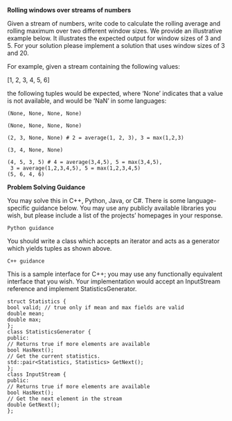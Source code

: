 **Rolling windows over streams of numbers**

Given a stream of numbers, write code to calculate the rolling average and rolling maximum over two different window sizes. We provide an
illustrative example below. It illustrates the expected output for window sizes of 3 and 5. For your solution please implement a solution that uses
window sizes of 3 and 20.

For example, given a stream containing the following values:

[1, 2, 3, 4, 5, 6]

the following tuples would be expected, where ‘None’ indicates that a value is not available, and would be ‘NaN’ in some languages:

    (None, None, None, None)
    
    (None, None, None, None)
    
    (2, 3, None, None) # 2 = average(1, 2, 3), 3 = max(1,2,3)
    
    (3, 4, None, None)
    
    (4, 5, 3, 5) # 4 = average(3,4,5), 5 = max(3,4,5),
     3 = average(1,2,3,4,5), 5 = max(1,2,3,4,5)
    (5, 6, 4, 6)

**Problem Solving Guidance**

You may solve this in C++, Python, Java, or C#. There is some language-specific guidance below. You may use any publicly available libraries you wish, but please include a list of the projects’ homepages in your response.


    Python guidance

You should write a class which accepts an iterator and acts as a generator which yields tuples as shown above.


    C++ guidance

This is a sample interface for C++; you may use any functionally equivalent interface that you wish. Your implementation would accept an
InputStream reference and implement StatisticsGenerator.

    struct Statistics {
    bool valid; // true only if mean and max fields are valid
    double mean;
    double max;
    };
    class StatisticsGenerator {
    public:
    // Returns true if more elements are available
    bool HasNext();
    // Get the current statistics.
    std::pair<Statistics, Statistics> GetNext();
    };
    class InputStream {
    public:
    // Returns true if more elements are available
    bool HasNext();
    // Get the next element in the stream
    double GetNext();
    };





